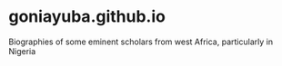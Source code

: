 # goniayuba.github.io
Biographies of some eminent scholars from west Africa, particularly in Nigeria
